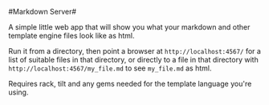 #Markdown Server#

A simple little web app that will show you what your markdown and other
template engine files look like as html.

Run it from a directory, then point a browser at `http://localhost:4567/` for a
list of suitable files in that directory, or directly to a file in that
directory with `http://localhost:4567/my_file.md` to see `my_file.md` as html.

Requires rack, tilt and any gems needed for the template language you're
using.